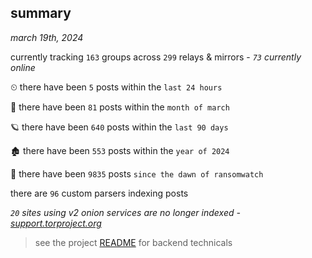 
## summary
_march 19th, 2024_

currently tracking `163` groups across `299` relays & mirrors - _`73` currently online_

⏲ there have been `5` posts within the `last 24 hours`

🦈 there have been `81` posts within the `month of march`

🪐 there have been `640` posts within the `last 90 days`

🏚 there have been `553` posts within the `year of 2024`

🦕 there have been `9835` posts `since the dawn of ransomwatch`

there are `96` custom parsers indexing posts

_`20` sites using v2 onion services are no longer indexed - [support.torproject.org](https://support.torproject.org/onionservices/v2-deprecation/)_

> see the project [README](https://github.com/joshhighet/ransomwatch#ransomwatch--) for backend technicals
